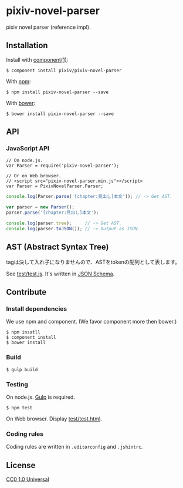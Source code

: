 # pixiv-novel-parser

  pixiv novel parser (reference impl).

## Installation

  Install with [component(1)](http://component.io):

    $ component install pixiv/pixiv-novel-parser

  With [npm](https://www.npmjs.org):

    $ npm install pixiv-novel-parser --save

  With [bower](http://bower.io):

    $ bower install pixiv-novel-parser --save

## API

### JavaScript API

```
// On node.js.
var Parser = require('pixiv-novel-parser');

// Or on Web browser.
// <script src="pixiv-novel-parser.min.js"></script>
var Parser = PixivNovelParser.Parser;
```

```javascript
console.log(Parser.parse('[chapter:見出し]本文')); // -> Get AST.
```

```javascript
var parser = new Parser();
parser.parse('[chapter:見出し]本文');

console.log(parser.tree);     // -> Get AST.
console.log(parser.toJSON()); // -> Output as JSON.
```

## AST (Abstract Syntax Tree)

  tagは決して入れ子になりませんので、ASTをtokenの配列として表します。

  See [test/test.js](test/test.js). It's written in [JSON Schema](http://json-schema.org).

## Contribute

### Install dependencies

  We use npm and component. (We favor component more then bower.)

```
$ npm insatll
$ component install
$ bower install
```

### Build

    $ gulp build

### Testing

  On node.js. [Gulp](http://gulpjs.com) is required.

    $ npm test

  On Web browser. Display [test/test.html](test/test.html).

### Coding rules

  Coding rules are written in `.editorconfig` and `.jshintrc`.

## License

[CC0 1.0 Universal](LICENSE)
